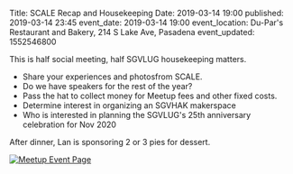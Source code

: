 Title: SCALE Recap and Housekeeping
Date: 2019-03-14 19:00
published: 2019-03-14 23:45
event_date: 2019-03-14 19:00
event_location: Du-Par's Restaurant and Bakery, 214 S Lake Ave, Pasadena
event_updated: 1552546800


This is half social meeting, half SGVLUG housekeeping matters.

* Share your experiences and photosfrom SCALE.
* Do we have speakers for the rest of the year?
* Pass the hat to collect money for Meetup fees and other fixed costs.
* Determine interest in organizing an SGVHAK makerspace
* Who is interested in planning the SGVLUG's 25th anniversary celebration for Nov 2020

After dinner, Lan is sponsoring 2 or 3 pies for dessert.

[ ![Meetup Event Page]({filename}/images/meetup_logo_45.png) ](https://www.meetup.com/SGVTech/events/zvpphlyzfbsb/)

